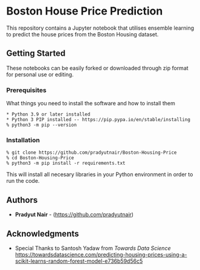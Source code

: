 # Boston House Price Prediction

This repository contains a Jupyter notebook that utilises ensemble learning to predict the house prices from the Boston Housing dataset. 

## Getting Started

These notebooks can be easily forked or downloaded through zip format for personal use or editing. 

### Prerequisites

What things you need to install the software and how to install them

```
* Python 3.9 or later installed
* Python 3 PIP installed -- https://pip.pypa.io/en/stable/installing
% python3 -m pip --version
```

### Installation

```
% git clone https://github.com/pradyutnair/Boston-Housing-Price
% cd Boston-Housing-Price
% python3 -m pip install -r requirements.txt
```

This will install all necesary libraries in your Python environment in order to run the code.

## Authors

* **Pradyut Nair** - (https://github.com/pradyutnair)


## Acknowledgments

* Special Thanks to Santosh Yadaw from *Towards Data Science* https://towardsdatascience.com/predicting-housing-prices-using-a-scikit-learns-random-forest-model-e736b59d56c5


